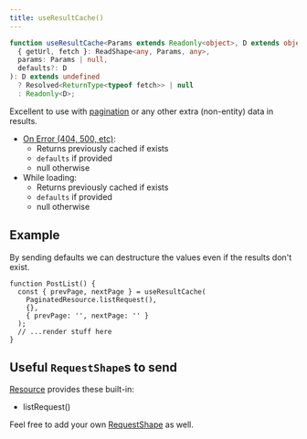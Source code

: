 ```yaml
---
title: useResultCache()
---
```

```typescript
function useResultCache<Params extends Readonly<object>, D extends object>(
  { getUrl, fetch }: ReadShape<any, Params, any>,
  params: Params | null,
  defaults?: D
): D extends undefined
  ? Resolved<ReturnType<typeof fetch>> | null
  : Readonly<D>;
```

Excellent to use with [pagination](../guides/pagination.md) or any other extra (non-entity) data in results.

* [On Error (404, 500, etc)](https://www.restapitutorial.com/httpstatuscodes.html):
  * Returns previously cached if exists
  * `defaults` if provided
  * null otherwise
* While loading:
  * Returns previously cached if exists
  * `defaults` if provided
  * null otherwise

## Example

By sending defaults we can destructure the values even if the results don't exist.

```tsx
function PostList() {
  const { prevPage, nextPage } = useResultCache(
    PaginatedResource.listRequest(),
    {},
    { prevPage: '', nextPage: '' }
  );
  // ...render stuff here
}
```

## Useful `RequestShape`s to send

[Resource](./Resource.md#provided-and-overridable-methods) provides these built-in:

- listRequest()

Feel free to add your own [RequestShape](./RequestShape.md) as well.
